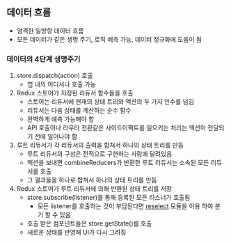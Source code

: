 ## 데이터 흐름
- 엄격한 일방향 데이터 흐름
- 모든 데이터가 같은 생명 주기, 로직 예측 가능, 데이터 정규화에 도움이 됨
### 데이터의 4단계 생명주기
1. store.dispatch(action) 호출
    - 앱 내의 어디서나 호출 가능
2. Redux 스토어가 지정된 리듀서 함수들을 호출
    - 스토어는 리듀서에 현재의 상태 트리와 액션의 두 가지 인수를 넘김
    - 리듀서는 다음 상태를 계산하는 순수 함수
    - 완벽하게 예측 가능해야 함
    - API 호출이나 라우터 전환같은 사이드이팩트를 일으키는 처리는 액션이 전달되기 전에 일어나야 함
3. 루트 리듀서가 각 리듀서의 출력을 합쳐서 하나의 상태 트리를 만듬
    - 루트 리듀서의 구성은 전적으로 구현하는 사람에 달려있음
    - 액션을 보내면 combineReducers가 반환한 루트 리듀서는 소속된 모든 리듀서를 호출
    - 그 결과들을 하나로 합쳐서 하나의 상태 트리를 만듬
4. Redux 스토어가 루트 리듀서에 의해 반환된 상태 트리를 저장
    - store.subscribe(listener)를 통해 등록된 모든 리스너가 호출됨
      - 모든 listener를 호출하는 것이 부담된다면 [reselect](https://github.com/rackt/reselect) 모듈을 이용 하여 분기 할 수 있음
    - 호출 받은 컴포넌트들은 store.getState()를 호출
    - 새로운 상태를 반영해 UI가 다시 그려짐




